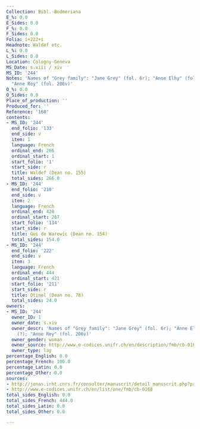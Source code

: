 ```yaml
---
Collection: Bibl. Bodmeriana
E_%: 0.0
E_Sides: 0.0
F_%: 0.0
F_Sides: 0.0
Folia: i+222+i
Headnote: Waldef etc.
L_%: 0.0
L_Sides: 0.0
Location: Cologny-Geneva
MS_Date: s.xiii / xiv
MS_ID: '244'
Notes: 'Names of "Grey family": "Jane Grey" (fol. 6r); "Anne Elhy" (fol. 207v) (?);
  "Anne Rey" (fol. 206v)'
O_%: 0.0
O_Sides: 0.0
Place_of_production: ''
Produced_for: ''
Reference: '168'
contents:
- MS_ID: '244'
  end_folio: '133'
  end_side: v
  item: 1
  language: French
  ordinal_end: 266
  ordinal_start: 1
  start_folio: '1'
  start_side: r
  title: Waldef (Dean no. 155)
  total_sides: 266.0
- MS_ID: '244'
  end_folio: '210'
  end_side: v
  item: 2
  language: French
  ordinal_end: 420
  ordinal_start: 267
  start_folio: '134'
  start_side: r
  title: Gui de Warewic (Dean no. 154)
  total_sides: 154.0
- MS_ID: '244'
  end_folio: '222'
  end_side: v
  item: 3
  language: French
  ordinal_end: 444
  ordinal_start: 421
  start_folio: '211'
  start_side: r
  title: Otinel (Dean no. 78)
  total_sides: 24.0
owners:
- MS_ID: '244'
  owner_ID: 1
  owner_date: s.xiv
  owner_descr: 'Names of "Grey family": "Jane Grey" (fol. 6r); "Anne Elhy" (fol. 207v)
    (?); "Anne Rey" (fol. 206v)'
  owner_gender: woman
  owner_source: http://www.e-codices.unifr.ch/en/description/fmb/cb-0168/
  owner_type: lay
percentage_English: 0.0
percentage_French: 100.0
percentage_Latin: 0.0
percentage_Other: 0.0
sources:
- http://jonas.irht.cnrs.fr/consulter/manuscrit/detail_manuscrit.php?projet=17550
- http://www.e-codices.unifr.ch/en/list/one/fmb/cb-0168
total_sides_English: 0.0
total_sides_French: 444.0
total_sides_Latin: 0.0
total_sides_Other: 0.0

---
```

